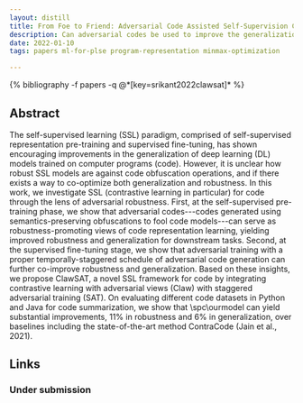 ```yaml
---
layout: distill
title: From Foe to Friend: Adversarial Code Assisted Self-Supervision Co-Improves Robustness and Generalization of Code Models
description: Can adversarial codes be used to improve the generalization and robustness of pre-trained code models? Yes.
date: 2022-01-10
tags: papers ml-for-plse program-representation minmax-optimization

---
```

<div class="publications">
    {% bibliography -f papers -q @*[key=srikant2022clawsat]* %}
</div>

## Abstract 
The self-supervised learning (SSL) paradigm, comprised of self-supervised representation pre-training and supervised fine-tuning, has shown encouraging improvements in the generalization of deep learning (DL) models trained on computer programs (code).
However, it is unclear how robust SSL models are against code obfuscation operations, and if there exists a way to co-optimize both generalization and robustness.
In this work, we investigate SSL (contrastive learning in particular) for code through the lens of adversarial robustness. 
First, at the self-supervised pre-training phase, we show that adversarial codes---codes generated using semantics-preserving obfuscations to fool code models---can serve as robustness-promoting views of code representation learning, yielding improved robustness and generalization for downstream tasks. 
Second, at the supervised fine-tuning stage, we show that 
adversarial training with a proper temporally-staggered schedule of adversarial code generation can further co-improve robustness and generalization.
Based on these insights, we propose ClawSAT, a novel SSL framework for code by integrating contrastive learning with adversarial  views (Claw) with staggered adversarial training (SAT).
On evaluating different code datasets in Python and Java for code summarization, we show that \spc\ourmodel can yield substantial improvements, 11\% in robustness and 6\% in generalization, over baselines including the state-of-the-art method ContraCode (Jain et al., 2021).

## Links
### Under submission
